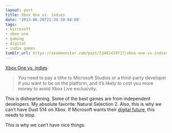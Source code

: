 ```yaml
---
layout: post
title: Xbox One vs. indies
date: '2013-06-20T21:30:30-04:00'
tags:
- microsoft
- xbox one
- gaming
- digital
- indie games
tumblr_url: https://seanmonstar.com/post/53481419717/xbox-one-vs-indies
---
```

[Xbox One vs. indies](http://penny-arcade.com/report/article/xbox-one-vs.-indies-microsoft-bullies-developers-into-signing-with-publishe)  

> You need to pay a tithe to Microsoft Studios or a third-party developer if you want to be on the platform, and it’s likely to cost you more money to avoid Xbox Live exclusivity.

This is disheartening. Some of the best games are from independent developers. My absolute favorite: Natural Selection 2. Also, this is why we can’t have Dust 514 on Xbox. If Microsoft wants their [digital future](http://seanmonstar.com/blog/2013-06-20-the-xbox-one-just-got-way-worse-and-its-our/-fault), this needs to stop.

This is why we can’t have nice things.

